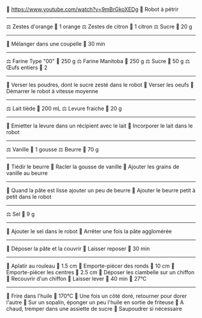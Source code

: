 🔗 https://www.youtube.com/watch?v=9mBrGkoXEDg
🔪 Robot à pétrir
***
⚖ Zestes d'orange 📏 1 orange
⚖ Zestes de citron 📏 1 citron
⚖ Sucre 📏 20 g
***
🔧 Mélanger dans une coupelle 📏 30 min
***
⚖ Farine Type "00" 📏 250 g
⚖ Farine Manitoba 📏 250 g
⚖ Sucre 📏 50 g
⚖ Œufs entiers 📏 2
***
🔧 Verser les poudres, dont le sucre zesté dans le robot
🔧 Verser les oeufs
🔧 Démarrer le robot à vitesse moyenne
***
⚖ Lait tiède 📏 200 mL
⚖ Levure fraiche 📏 20 g
***
🔧 Emietter la levure dans un récipient avec le lait
🔧 Incorporer le lait dans le robot
***
⚖ Vanille 📏 1 gousse
⚖ Beurre 📏 70 g
***
🔧 Tiédir le beurre
🔧 Racler la gousse de vanille
🔧 Ajouter les grains de vanille au beurre
***
🔧 Quand la pâte est lisse ajouter un peu de beurre
🔧 Ajouter le beurre petit à petit dans le robot
***
⚖ Sel 📏 9 g
***
🔧 Ajouter le sel dans le robot
🔧 Arrêter une fois la pâte agglomérée
***
🔧 Déposer la pâte et la couvrir
🔧 Laisser reposer 📏 30 min
***
🔧 Aplatir au rouleau 📏 1.5 cm
🔧 Emporte-piécer des ronds 📏 10 cm
🔧 Emporte-piécer les centres 📏 2.5 cm
🔧 Déposer les ciambelle sur un chiffon
🔧 Recouvrir d'un chiffon
🔧 Laisser lever 📏 40 min 📏 27°C
***
🔧 Frire dans l'huile 📏 170°C
🔧 Une fois un côté doré, retourner pour dorer l'autre
🔧 Sur un sopalin, éponger un peu l'huile en sortie de friteuse
🔧 A chaud, tremper dans une assiette de sucre
🔧 Saupoudrer si nécessaire







